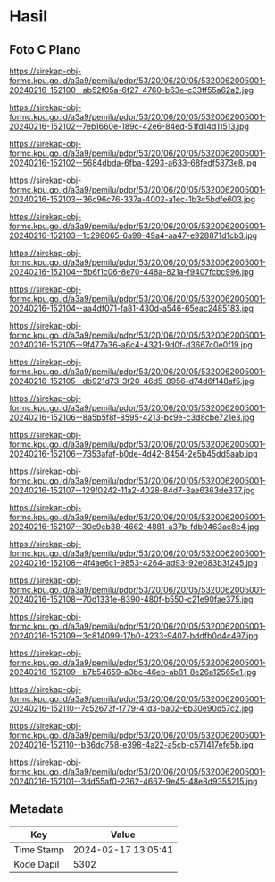 # Hasil

## Foto C Plano

https://sirekap-obj-formc.kpu.go.id/a3a9/pemilu/pdpr/53/20/06/20/05/5320062005001-20240216-152100--ab52f05a-6f27-4760-b63e-c33ff55a62a2.jpg

https://sirekap-obj-formc.kpu.go.id/a3a9/pemilu/pdpr/53/20/06/20/05/5320062005001-20240216-152102--7eb1660e-189c-42e6-84ed-51fd14d11513.jpg

https://sirekap-obj-formc.kpu.go.id/a3a9/pemilu/pdpr/53/20/06/20/05/5320062005001-20240216-152102--5684dbda-6fba-4293-a633-68fedf5373e8.jpg

https://sirekap-obj-formc.kpu.go.id/a3a9/pemilu/pdpr/53/20/06/20/05/5320062005001-20240216-152103--36c96c76-337a-4002-a1ec-1b3c5bdfe603.jpg

https://sirekap-obj-formc.kpu.go.id/a3a9/pemilu/pdpr/53/20/06/20/05/5320062005001-20240216-152103--1c298065-6a99-49a4-aa47-e928871d1cb3.jpg

https://sirekap-obj-formc.kpu.go.id/a3a9/pemilu/pdpr/53/20/06/20/05/5320062005001-20240216-152104--5b6f1c06-8e70-448a-821a-f9407fcbc996.jpg

https://sirekap-obj-formc.kpu.go.id/a3a9/pemilu/pdpr/53/20/06/20/05/5320062005001-20240216-152104--aa4df071-fa81-430d-a546-65eac2485183.jpg

https://sirekap-obj-formc.kpu.go.id/a3a9/pemilu/pdpr/53/20/06/20/05/5320062005001-20240216-152105--9f477a36-a6c4-4321-9d0f-d3667c0e0f19.jpg

https://sirekap-obj-formc.kpu.go.id/a3a9/pemilu/pdpr/53/20/06/20/05/5320062005001-20240216-152105--db921d73-3f20-46d5-8956-d74d6f148af5.jpg

https://sirekap-obj-formc.kpu.go.id/a3a9/pemilu/pdpr/53/20/06/20/05/5320062005001-20240216-152106--8a5b5f8f-8595-4213-bc9e-c3d8cbe721e3.jpg

https://sirekap-obj-formc.kpu.go.id/a3a9/pemilu/pdpr/53/20/06/20/05/5320062005001-20240216-152106--7353afaf-b0de-4d42-8454-2e5b45dd5aab.jpg

https://sirekap-obj-formc.kpu.go.id/a3a9/pemilu/pdpr/53/20/06/20/05/5320062005001-20240216-152107--129f0242-11a2-4028-84d7-3ae6363de337.jpg

https://sirekap-obj-formc.kpu.go.id/a3a9/pemilu/pdpr/53/20/06/20/05/5320062005001-20240216-152107--30c9eb38-4662-4881-a37b-fdb0463ae8e4.jpg

https://sirekap-obj-formc.kpu.go.id/a3a9/pemilu/pdpr/53/20/06/20/05/5320062005001-20240216-152108--4f4ae6c1-9853-4264-ad93-92e083b3f245.jpg

https://sirekap-obj-formc.kpu.go.id/a3a9/pemilu/pdpr/53/20/06/20/05/5320062005001-20240216-152108--70d1331e-8390-480f-b550-c21e90fae375.jpg

https://sirekap-obj-formc.kpu.go.id/a3a9/pemilu/pdpr/53/20/06/20/05/5320062005001-20240216-152109--3c814099-17b0-4233-9407-bddfb0d4c497.jpg

https://sirekap-obj-formc.kpu.go.id/a3a9/pemilu/pdpr/53/20/06/20/05/5320062005001-20240216-152109--b7b54659-a3bc-46eb-ab81-8e26a12565e1.jpg

https://sirekap-obj-formc.kpu.go.id/a3a9/pemilu/pdpr/53/20/06/20/05/5320062005001-20240216-152110--7c52673f-f779-41d3-ba02-6b30e90d57c2.jpg

https://sirekap-obj-formc.kpu.go.id/a3a9/pemilu/pdpr/53/20/06/20/05/5320062005001-20240216-152110--b36dd758-e398-4a22-a5cb-c571417efe5b.jpg

https://sirekap-obj-formc.kpu.go.id/a3a9/pemilu/pdpr/53/20/06/20/05/5320062005001-20240216-152101--3dd55af0-2362-4667-9e45-48e8d9355215.jpg


## Metadata

| Key        | Value               |
| ---------- | ------------------- |
| Time Stamp | 2024-02-17 13:05:41 |
| Kode Dapil | 5302                |



